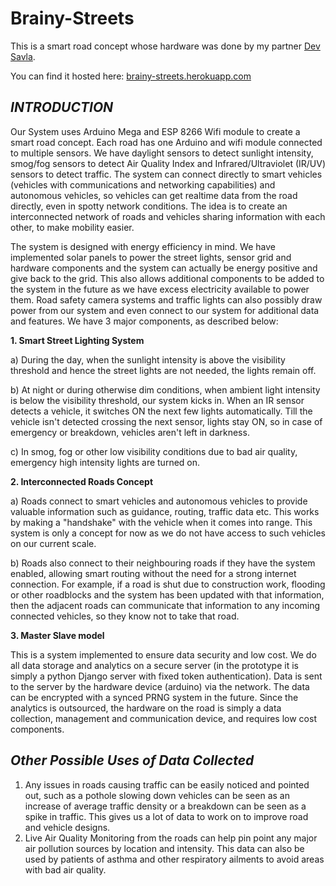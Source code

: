 # Brainy-Streets
This is a smart road concept whose hardware was done by my partner [Dev Savla](https://www.linkedin.com/in/devsavla "Dev Savla").

You can find it hosted here: [brainy-streets.herokuapp.com](https://brainy-streets.herokuapp.com)

## *INTRODUCTION*
Our System uses Arduino Mega and ESP 8266 Wifi module to create a smart road concept. Each road has one Arduino and wifi module connected to multiple sensors. We have daylight sensors to detect sunlight intensity, smog/fog sensors to detect Air Quality Index and Infrared/Ultraviolet (IR/UV) sensors to detect traffic. The system can connect directly to smart vehicles (vehicles with communications and networking capabilities) and autonomous vehicles, so vehicles can get realtime data from the road directly, even in spotty network conditions. The idea is to create an interconnected network of roads and vehicles sharing information with each other, to make mobility easier. 

The system is designed with energy efficiency in mind. We have implemented solar panels to power the street lights, sensor grid and hardware components and the system can actually be energy positive and give back to the grid. This also allows additional components to be added to the system in the future as we have excess electricity available to power them. Road safety camera systems and traffic lights can also possibly draw power from our system and even connect to our system for additional data and features. We have 3 major components, as described below:

**1. Smart Street Lighting System**

a) During the day, when the sunlight intensity is above the visibility threshold and hence the street lights are not needed, the lights remain off. 

b) At night or during otherwise dim conditions, when ambient light intensity is below the visibility threshold, our system kicks in. When an IR sensor detects a vehicle, it switches ON the next few lights automatically. Till the vehicle isn't detected crossing the next sensor, lights stay ON, so in case of emergency or breakdown, vehicles aren't left in darkness.

c) In smog, fog or other low visibility conditions due to bad air quality, emergency high intensity lights are turned on.
	
**2. Interconnected Roads Concept**

a) Roads connect to smart vehicles and autonomous vehicles to provide valuable information such as guidance, routing, traffic data etc. This works by making a "handshake" with the vehicle when it comes into range. This system is only a concept for now as we do not have access to such vehicles on our current scale.

b) Roads also connect to their neighbouring roads if they have the system enabled, allowing smart routing without the need for a strong internet connection. For example, if a road is shut due to construction work, flooding or other roadblocks and the system has been updated with that information, then the adjacent roads can communicate that information to any incoming connected vehicles, so they know not to take that road.
	
**3. Master Slave model**

This is a system implemented to ensure data security and low cost. We do all data storage and analytics on a secure server (in the prototype it is simply a python Django server with fixed token authentication). Data is sent to the server by the hardware device (arduino) via the network. The data can be encrypted with a synced PRNG system in the future. Since the analytics is outsourced, the hardware on the road is simply a data collection, management and communication device, and requires low cost components.

## *Other Possible Uses of Data Collected*
  1) Any issues in roads causing traffic can be easily noticed and pointed out, such as a pothole slowing down vehicles can be seen as an increase of average traffic density or a breakdown can be seen as a spike in traffic. This gives us a lot of data to work on to improve road and vehicle designs.
  2) Live Air Quality Monitoring from the roads can help pin point any major air pollution sources by location and intensity. This data can also be used by patients of asthma and other respiratory ailments to avoid areas with bad air quality.
